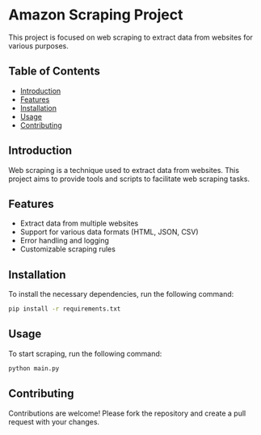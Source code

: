 # Amazon Scraping Project

This project is focused on web scraping to extract data from websites for various purposes.

## Table of Contents
- [Introduction](#introduction)
- [Features](#features)
- [Installation](#installation)
- [Usage](#usage)
- [Contributing](#contributing)

## Introduction
Web scraping is a technique used to extract data from websites. This project aims to provide tools and scripts to facilitate web scraping tasks.

## Features
- Extract data from multiple websites
- Support for various data formats (HTML, JSON, CSV)
- Error handling and logging
- Customizable scraping rules

## Installation
To install the necessary dependencies, run the following command:
```bash
pip install -r requirements.txt
```

## Usage
To start scraping, run the following command:
```bash
python main.py
```

## Contributing
Contributions are welcome! Please fork the repository and create a pull request with your changes.